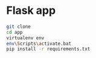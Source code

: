 # Flask app

```sh
git clone 
cd app
virtualenv env
env\Scripts\activate.bat
pip install -r requirements.txt

```